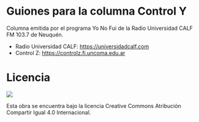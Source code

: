 # Guiones para la columna Control Y
Columna emitida por el programa Yo No Fui de la Radio Universidad CALF FM 103.7 de Neuquén.

- Radio Universidad CALF: https://universidadcalf.com
- Control Z: https://controlz.fi.uncoma.edu.ar

# Licencia 
![](https://i.creativecommons.org/l/by-sa/4.0/88x31.png)

Esta obra se encuentra bajo la licencia Creative Commons Atribución Compartir Igual 4.0 Internacional.
